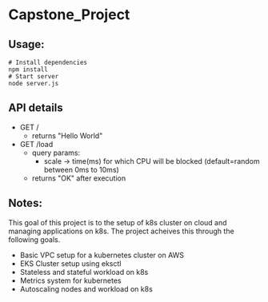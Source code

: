 # Capstone_Project

## Usage:
```
# Install dependencies
npm install
# Start server
node server.js
```
## API details
- GET /
    - returns "Hello World"
- GET /load
    - query params:
        - scale -> time(ms) for which CPU will be blocked (default=random between 0ms to 10ms)
    - returns "OK" after execution

## Notes:
This goal of this project is to the setup of k8s cluster on cloud and managing applications on k8s.
The project acheives this through the following goals.
- Basic VPC setup for a kubernetes cluster on AWS
- EKS Cluster setup using eksctl
- Stateless and stateful workload on k8s
- Metrics system for kubernetes
- Autoscaling nodes and workload on k8s
